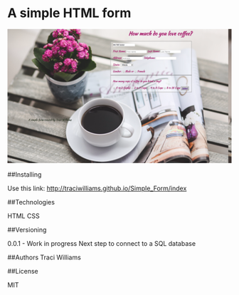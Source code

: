 # A simple HTML form

![screenshot](styles/simple_form_screenshot.png)


##Installing

Use this link: http://traciwilliams.github.io/Simple_Form/index

##Technologies

HTML CSS 

##Versioning

0.0.1 - Work in progress
Next step to connect to a SQL database 

##Authors 
Traci Williams

##License

MIT
